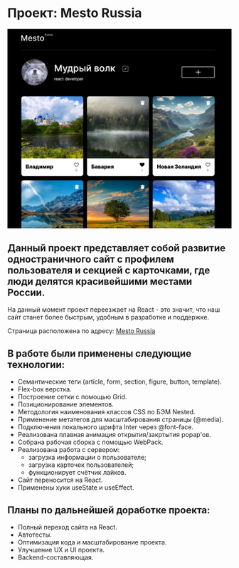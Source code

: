 # Проект: Mesto Russia

![Превью: Жак-Ив Кусто](https://github.com/Racio-begin/mesto-react/blob/main/src/images/mesto-react_preview.png)


## Данный проект представляет собой развитие одностраничного сайт с профилем пользователя и секцией с карточками, где люди делятся красивейшими местами России.

На данный момент проект переезжает на React - это значит, что наш сайт станет более быстрым, удобным в разработке и поддержке.

Страница расположена по адресу: [Mesto Russia](https://racio-begin.github.io/mesto-react/)


## В работе были применены следующие технологии:

* Семантические теги (article, form, section, figure, button, template).
* Flex-box верстка.
* Построение сетки с помощью Grid.
* Позиционирование элементов.
* Методология наименования классов CSS по БЭМ Nested.
* Применение метатегов для масштабирования страницы (@media).
* Подключения локального шрифта Inter через @font-face.
* Реализована плавная анимация открытия/закртытия popap'ов.
* Собрана рабочая сборка с помощью WebPack.
* Реализована работа с сервером:
	- загрузка информации о пользователе;
	- загрузка карточек пользователей;
	- функционирует счётчик лайков.
* Сайт переносится на React.
* Применены хуки useState и useEffect.


## Планы по дальнейшей доработке проекта:

* Полный переход сайта на React.
* Автотесты.
* Оптимизация кода и масштабирование проекта.
* Улучшение UX и UI проекта.
* Backend-составляющая.

